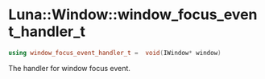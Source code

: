 # Luna::Window::window_focus_event_handler_t

```c++
using window_focus_event_handler_t =  void(IWindow* window)
```

The handler for window focus event. 

